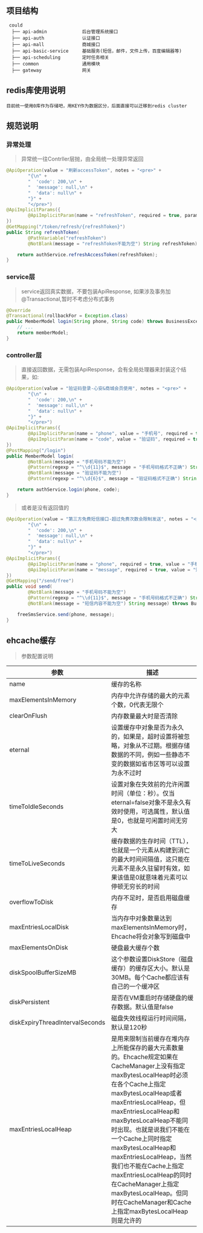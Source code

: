 ## 项目结构

```
 could
  ├── api-admin             后台管理系统接口
  ├── api-auth              认证接口
  ├── api-mall              商城接口
  ├── api-basic-service     基础服务(短信，邮件，文件上传，百度编辑器等)
  ├── api-scheduling        定时任务相关
  ├── common                通用模块
  ├── gateway               网关
```

## redis库使用说明

```
目前统一使用0库作为存储吧，用KEY作为数据区分，后面直接可以迁移到redis cluster
```

## 规范说明

### 异常处理

> 异常统一往Contrller层抛，由全局统一处理异常返回

```java
@ApiOperation(value = "刷新accessToken", notes = "<pre>" +
        "{\n" +
        "  'code': 200,\n" +
        "  'message': null,\n" +
        "  'data': null\n" +
        "}" +
        "</pre>")
@ApiImplicitParams({
        @ApiImplicitParam(name = "refreshToken", required = true, paramType = "path", dataType = "String")
})
@GetMapping("/token/refresh/{refreshToken}")
public String refreshToken(
        @PathVariable("refreshToken")
        @NotBlank(message = "refreshToken不能为空") String refreshToken) throws RefreshTokenExpiredException {

    return authService.refreshAccessToken(refreshToken);
}
```

### service层

> service返回真实数据，不要包装ApiResponse, 如果涉及事务加@Transactional,暂时不考虑分布式事务

```java
@Override
@Transactional(rollbackFor = Exception.class)
public MemberModel login(String phone, String code) throws BusinessException {
    // ...
    return memberModel;
}
```

### controller层

> 直接返回数据，无需包装ApiResponse，会有全局处理器来封装这个结果，如:

```java
@ApiOperation(value = "验证码登录-心安&商城会员使用", notes = "<pre>" +
        "{\n" +
        "  'code': 200,\n" +
        "  'message': null,\n" +
        "  'data': null\n" +
        "}" +
        "</pre>")
@ApiImplicitParams({
        @ApiImplicitParam(name = "phone", value = "手机号", required = true, paramType = "query", dataType = "String"),
        @ApiImplicitParam(name = "code", value = "验证码", required = true, paramType = "query", dataType = "String")
})
@PostMapping("/login")
public MemberModel login(
        @NotBlank(message = "手机号码不能为空")
        @Pattern(regexp = "^\\d{11}$", message = "手机号码格式不正确") String phone,
        @NotBlank(message = "验证码不能为空")
        @Pattern(regexp = "^\\d{6}$", message = "验证码格式不正确") String code) throws BusinessException {

    return authService.login(phone, code);
}
```

> 或者是没有返回值的

```java
@ApiOperation(value = "第三方免费短信接口-超过免费次数会限制发送", notes = "<pre>" +
        "{\n" +
        "  'code': 200,\n" +
        "  'message': null,\n" +
        "  'data': null\n" +
        "}" +
        "</pre>")
@ApiImplicitParams({
        @ApiImplicitParam(name = "phone", required = true, value = "手机号码", paramType = "query", dataType = "String"),
        @ApiImplicitParam(name = "message", required = true, value = "短信内容", paramType = "query", dataType = "String"),
})
@GetMapping("/send/free")
public void send(
        @NotBlank(message = "手机号码不能为空")
        @Pattern(regexp = "^\\d{11}$", message = "手机号码格式不正确") String phone,
        @NotBlank(message = "短信内容不能为空") String message) throws BusinessException {

    freeSmsService.send(phone, message);
}
```

## ehcache缓存

> 参数配置说明

| 参数                              | 描述                                                                                                                                                                                                                                                                                                                                                            |
| ------------------------------- | ------------------------------------------------------------------------------------------------------------------------------------------------------------------------------------------------------------------------------------------------------------------------------------------------------------------------------------------------------------- |
| name                            | 缓存的名称                                                                                                                                                                                                                                                                                                                                                         |
| maxElementsInMemory             | 内存中允许存储的最大的元素个数，0代表无限个                                                                                                                                                                                                                                                                                                                                        |
| clearOnFlush                    | 内存数量最大时是否清除                                                                                                                                                                                                                                                                                                                                                   |
| eternal                         | 设置缓存中对象是否为永久的，如果是，超时设置将被忽略，对象从不过期。根据存储数据的不同，例如一些静态不变的数据如省市区等可以设置为永不过时                                                                                                                                                                                                                                                                                         |
| timeToIdleSeconds               | 设置对象在失效前的允许闲置时间（单位：秒）。仅当eternal=false对象不是永久有效时使用，可选属性，默认值是0，也就是可闲置时间无穷大                                                                                                                                                                                                                                                                                       |
| timeToLiveSeconds               | 缓存数据的生存时间（TTL），也就是一个元素从构建到消亡的最大时间间隔值，这只能在元素不是永久驻留时有效，如果该值是0就意味着元素可以停顿无穷长的时间                                                                                                                                                                                                                                                                                   |
| overflowToDisk                  | 内存不足时，是否启用磁盘缓存                                                                                                                                                                                                                                                                                                                                                |
| maxEntriesLocalDisk             | 当内存中对象数量达到maxElementsInMemory时，Ehcache将会对象写到磁盘中                                                                                                                                                                                                                                                                                                               |
| maxElementsOnDisk               | 硬盘最大缓存个数                                                                                                                                                                                                                                                                                                                                                      |
| diskSpoolBufferSizeMB           | 这个参数设置DiskStore（磁盘缓存）的缓存区大小。默认是30MB。每个Cache都应该有自己的一个缓冲区                                                                                                                                                                                                                                                                                                       |
| diskPersistent                  | 是否在VM重启时存储硬盘的缓存数据。默认值是false                                                                                                                                                                                                                                                                                                                                   |
| diskExpiryThreadIntervalSeconds | 磁盘失效线程运行时间间隔，默认是120秒                                                                                                                                                                                                                                                                                                                                          |
| maxEntriesLocalHeap             | 是用来限制当前缓存在堆内存上所能保存的最大元素数量的。Ehcache规定如果在CacheManager上没有指定maxBytesLocalHeap时必须在各个Cache上指定maxBytesLocalHeap或者maxEntriesLocalHeap，但maxEntriesLocalHeap和maxBytesLocalHeap不能同时出现。也就是说我们不能在一个Cache上同时指定maxBytesLocalHeap和maxEntriesLocalHeap，当然我们也不能在Cache上指定maxEntriesLocalHeap的同时在CacheManager上指定maxBytesLocalHeap。但同时在CacheManager和Cache上指定maxBytesLocalHeap则是允许的 |
